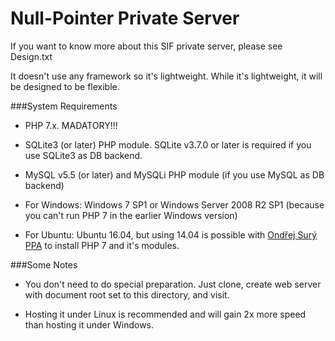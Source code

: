 Null-Pointer Private Server
==========================================

If you want to know more about this SIF private server, please see Design.txt

It doesn't use any framework so it's lightweight. While it's lightweight, it will be designed to be flexible.

###System Requirements

* PHP 7.x. MADATORY!!!

* SQLite3 (or later) PHP module. SQLite v3.7.0 or later is required if you use SQLite3 as DB backend.

* MySQL v5.5 (or later) and MySQLi PHP module (if you use MySQL as DB backend)

* For Windows: Windows 7 SP1 or Windows Server 2008 R2 SP1 (because you can't run PHP 7 in the earlier Windows version)

* For Ubuntu: Ubuntu 16.04, but using 14.04 is possible with [Ondřej Surý PPA](https://launchpad.net/~ondrej/+archive/ubuntu/php) to install PHP 7 and it's modules.

###Some Notes

* You don't need to do special preparation. Just clone, create web server with document root set to this directory, and visit.

* Hosting it under Linux is recommended and will gain 2x more speed than hosting it under Windows.
